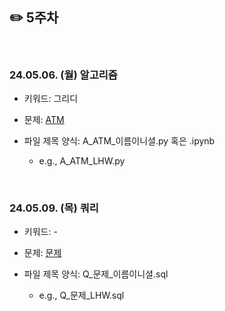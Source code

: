 ## ✏️ 5주차

</br>

### 24.05.06. (월) 알고리즘
- 키워드: 그리디
  
- 문제: [ATM](https://www.acmicpc.net/problem/11399)

- 파일 제목 양식: A_ATM_이름이니셜.py 혹은 .ipynb

  - e.g., A_ATM_LHW.py

</br>

### 24.05.09. (목) 쿼리
- 키워드: -

- 문제: [문제](링크)

- 파일 제목 양식: Q_문제_이름이니셜.sql

  - e.g., Q_문제_LHW.sql

</br>
